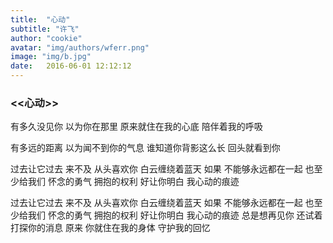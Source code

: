 ```yaml
---
title:  "心动"
subtitle: "许飞"
author: "cookie"
avatar: "img/authors/wferr.png"
image: "img/b.jpg"
date:   2016-06-01 12:12:12
---
```


### <<心动>>

 有多久没见你 
以为你在那里 
原来就住在我的心底 
陪伴着我的呼吸 

有多远的距离 
以为闻不到你的气息 
谁知道你背影这么长 
回头就看到你 

过去让它过去 
来不及 
从头喜欢你 
白云缠绕着蓝天 
如果 
不能够永远都在一起 
也至少给我们 
怀念的勇气 
拥抱的权利 
好让你明白 
我心动的痕迹 

过去让它过去 
来不及 
从头喜欢你 
白云缠绕着蓝天 
如果 
不能够永远都在一起 
也至少给我们 
怀念的勇气 
拥抱的权利 
好让你明白 
我心动的痕迹 
总是想再见你 
还试着打探你的消息 
原来 
你就住在我的身体 
守护我的回忆

